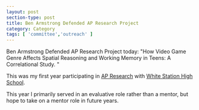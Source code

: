 ```yaml
---
layout: post
section-type: post
title: Ben Armstrong Defended AP Research Project
category: Category
tags: [ 'committee','outreach' ]
---
```


Ben Armstrong Defended AP Research Project today: "How Video Game Genre Affects Spatial Reasoning and Working Memory in Teens: A Correlational Study. "

This was my first year participating in [AP Research](https://en.wikipedia.org/wiki/AP_Capstone#AP_Research) with [White Station High School](https://en.wikipedia.org/wiki/White_Station_High_School).

This year I primarily served in an evaluative role rather than a mentor, but hope to take on a mentor role in future years.
